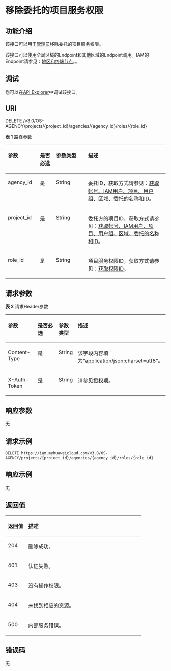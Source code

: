 # 移除委托的项目服务权限<a name="iam_12_0013"></a>

## 功能介绍<a name="zh-cn_topic_0222594444_section17435094416"></a>

该接口可以用于<u>[管理员](https://support.huaweicloud.com/usermanual-iam/iam_01_0001.html)</u><u></u>移除委托的项目服务权限。

该接口可以使用全局区域的Endpoint和其他区域的Endpoint调用。IAM的Endpoint请参见：[地区和终端节点](https://developer.huaweicloud.com/endpoint?IAM)。。

## 调试<a name="section614919013810"></a>

您可以在[API Explorer](https://apiexplorer.developer.huaweicloud.com/apiexplorer/doc?product=IAM&api=RemovePermissionFromAgencyOnProject)中调试该接口。

## URI<a name="zh-cn_topic_0222594444_section141345084413"></a>

DELETE /v3.0/OS-AGENCY/projects/\{project\_id\}/agencies/\{agency\_id\}/roles/\{role\_id\}

**表 1**  路径参数

<a name="zh-cn_topic_0222594444_table141735044418"></a>
<table><thead align="left"><tr id="zh-cn_topic_0222594444_row01635014447"><th class="cellrowborder" valign="top" width="20%" id="mcps1.2.5.1.1"><p id="zh-cn_topic_0222594444_p121812506443"><a name="zh-cn_topic_0222594444_p121812506443"></a><a name="zh-cn_topic_0222594444_p121812506443"></a>参数</p>
</th>
<th class="cellrowborder" valign="top" width="10%" id="mcps1.2.5.1.2"><p id="zh-cn_topic_0222594444_p82015504449"><a name="zh-cn_topic_0222594444_p82015504449"></a><a name="zh-cn_topic_0222594444_p82015504449"></a>是否必选</p>
</th>
<th class="cellrowborder" valign="top" width="20%" id="mcps1.2.5.1.3"><p id="zh-cn_topic_0222594444_p921105016440"><a name="zh-cn_topic_0222594444_p921105016440"></a><a name="zh-cn_topic_0222594444_p921105016440"></a>参数类型</p>
</th>
<th class="cellrowborder" valign="top" width="50%" id="mcps1.2.5.1.4"><p id="zh-cn_topic_0222594444_p1423150194414"><a name="zh-cn_topic_0222594444_p1423150194414"></a><a name="zh-cn_topic_0222594444_p1423150194414"></a>描述</p>
</th>
</tr>
</thead>
<tbody><tr id="zh-cn_topic_0222594444_row1216195016440"><td class="cellrowborder" valign="top" width="20%" headers="mcps1.2.5.1.1 "><p id="zh-cn_topic_0222594444_p324195010440"><a name="zh-cn_topic_0222594444_p324195010440"></a><a name="zh-cn_topic_0222594444_p324195010440"></a>agency_id</p>
</td>
<td class="cellrowborder" valign="top" width="10%" headers="mcps1.2.5.1.2 "><p id="zh-cn_topic_0222594444_p02618503440"><a name="zh-cn_topic_0222594444_p02618503440"></a><a name="zh-cn_topic_0222594444_p02618503440"></a>是</p>
</td>
<td class="cellrowborder" valign="top" width="20%" headers="mcps1.2.5.1.3 "><p id="zh-cn_topic_0222594444_p72825018448"><a name="zh-cn_topic_0222594444_p72825018448"></a><a name="zh-cn_topic_0222594444_p72825018448"></a>String</p>
</td>
<td class="cellrowborder" valign="top" width="50%" headers="mcps1.2.5.1.4 "><p id="zh-cn_topic_0222594444_p1930175074413"><a name="zh-cn_topic_0222594444_p1930175074413"></a><a name="zh-cn_topic_0222594444_p1930175074413"></a>委托ID，获取方式请参见：<a href="获取帐号-IAM用户-项目-用户组-区域-委托的名称和ID.md">获取帐号、IAM用户、项目、用户组、区域、委托的名称和ID</a>。</p>
</td>
</tr>
<tr id="zh-cn_topic_0222594444_row171635016442"><td class="cellrowborder" valign="top" width="20%" headers="mcps1.2.5.1.1 "><p id="zh-cn_topic_0222594444_p1332115019443"><a name="zh-cn_topic_0222594444_p1332115019443"></a><a name="zh-cn_topic_0222594444_p1332115019443"></a>project_id</p>
</td>
<td class="cellrowborder" valign="top" width="10%" headers="mcps1.2.5.1.2 "><p id="zh-cn_topic_0222594444_p15337508444"><a name="zh-cn_topic_0222594444_p15337508444"></a><a name="zh-cn_topic_0222594444_p15337508444"></a>是</p>
</td>
<td class="cellrowborder" valign="top" width="20%" headers="mcps1.2.5.1.3 "><p id="zh-cn_topic_0222594444_p235250174417"><a name="zh-cn_topic_0222594444_p235250174417"></a><a name="zh-cn_topic_0222594444_p235250174417"></a>String</p>
</td>
<td class="cellrowborder" valign="top" width="50%" headers="mcps1.2.5.1.4 "><p id="zh-cn_topic_0222594444_p123755012443"><a name="zh-cn_topic_0222594444_p123755012443"></a><a name="zh-cn_topic_0222594444_p123755012443"></a>委托方的项目ID，获取方式请参见：<a href="获取帐号-IAM用户-项目-用户组-区域-委托的名称和ID.md">获取帐号、IAM用户、项目、用户组、区域、委托的名称和ID</a>。</p>
</td>
</tr>
<tr id="zh-cn_topic_0222594444_row71616505441"><td class="cellrowborder" valign="top" width="20%" headers="mcps1.2.5.1.1 "><p id="zh-cn_topic_0222594444_p16390507443"><a name="zh-cn_topic_0222594444_p16390507443"></a><a name="zh-cn_topic_0222594444_p16390507443"></a>role_id</p>
</td>
<td class="cellrowborder" valign="top" width="10%" headers="mcps1.2.5.1.2 "><p id="zh-cn_topic_0222594444_p9401503447"><a name="zh-cn_topic_0222594444_p9401503447"></a><a name="zh-cn_topic_0222594444_p9401503447"></a>是</p>
</td>
<td class="cellrowborder" valign="top" width="20%" headers="mcps1.2.5.1.3 "><p id="zh-cn_topic_0222594444_p1842950144419"><a name="zh-cn_topic_0222594444_p1842950144419"></a><a name="zh-cn_topic_0222594444_p1842950144419"></a>String</p>
</td>
<td class="cellrowborder" valign="top" width="50%" headers="mcps1.2.5.1.4 "><p id="zh-cn_topic_0222594444_p1644155017445"><a name="zh-cn_topic_0222594444_p1644155017445"></a><a name="zh-cn_topic_0222594444_p1644155017445"></a>项目服务权限ID，获取方式请参见：<a href="查询权限列表.md">获取权限ID</a>。</p>
</td>
</tr>
</tbody>
</table>

## 请求参数<a name="zh-cn_topic_0222594444_section246175014417"></a>

**表 2**  请求Header参数

<a name="zh-cn_topic_0222594444_HeaderParameter"></a>
<table><thead align="left"><tr id="zh-cn_topic_0222594444_row1648115094415"><th class="cellrowborder" valign="top" width="20%" id="mcps1.2.5.1.1"><p id="zh-cn_topic_0222594444_p1550195014442"><a name="zh-cn_topic_0222594444_p1550195014442"></a><a name="zh-cn_topic_0222594444_p1550195014442"></a>参数</p>
</th>
<th class="cellrowborder" valign="top" width="20%" id="mcps1.2.5.1.2"><p id="zh-cn_topic_0222594444_p95295084419"><a name="zh-cn_topic_0222594444_p95295084419"></a><a name="zh-cn_topic_0222594444_p95295084419"></a>是否必选</p>
</th>
<th class="cellrowborder" valign="top" width="10%" id="mcps1.2.5.1.3"><p id="zh-cn_topic_0222594444_p1453185024411"><a name="zh-cn_topic_0222594444_p1453185024411"></a><a name="zh-cn_topic_0222594444_p1453185024411"></a>参数类型</p>
</th>
<th class="cellrowborder" valign="top" width="50%" id="mcps1.2.5.1.4"><p id="zh-cn_topic_0222594444_p7553502449"><a name="zh-cn_topic_0222594444_p7553502449"></a><a name="zh-cn_topic_0222594444_p7553502449"></a>描述</p>
</th>
</tr>
</thead>
<tbody><tr id="zh-cn_topic_0222594444_row16483507444"><td class="cellrowborder" valign="top" width="20%" headers="mcps1.2.5.1.1 "><p id="zh-cn_topic_0222594444_p115635054414"><a name="zh-cn_topic_0222594444_p115635054414"></a><a name="zh-cn_topic_0222594444_p115635054414"></a>Content-Type</p>
</td>
<td class="cellrowborder" valign="top" width="20%" headers="mcps1.2.5.1.2 "><p id="zh-cn_topic_0222594444_p1458195094413"><a name="zh-cn_topic_0222594444_p1458195094413"></a><a name="zh-cn_topic_0222594444_p1458195094413"></a>是</p>
</td>
<td class="cellrowborder" valign="top" width="10%" headers="mcps1.2.5.1.3 "><p id="zh-cn_topic_0222594444_p75955011447"><a name="zh-cn_topic_0222594444_p75955011447"></a><a name="zh-cn_topic_0222594444_p75955011447"></a>String</p>
</td>
<td class="cellrowborder" valign="top" width="50%" headers="mcps1.2.5.1.4 "><p id="zh-cn_topic_0222594444_p11621550174410"><a name="zh-cn_topic_0222594444_p11621550174410"></a><a name="zh-cn_topic_0222594444_p11621550174410"></a>该字段内容填为“application/json;charset=utf8”。</p>
</td>
</tr>
<tr id="zh-cn_topic_0222594444_row144815504447"><td class="cellrowborder" valign="top" width="20%" headers="mcps1.2.5.1.1 "><p id="zh-cn_topic_0222594444_p11631350184414"><a name="zh-cn_topic_0222594444_p11631350184414"></a><a name="zh-cn_topic_0222594444_p11631350184414"></a>X-Auth-Token</p>
</td>
<td class="cellrowborder" valign="top" width="20%" headers="mcps1.2.5.1.2 "><p id="zh-cn_topic_0222594444_p465105044413"><a name="zh-cn_topic_0222594444_p465105044413"></a><a name="zh-cn_topic_0222594444_p465105044413"></a>是</p>
</td>
<td class="cellrowborder" valign="top" width="10%" headers="mcps1.2.5.1.3 "><p id="zh-cn_topic_0222594444_p06717503444"><a name="zh-cn_topic_0222594444_p06717503444"></a><a name="zh-cn_topic_0222594444_p06717503444"></a>String</p>
</td>
<td class="cellrowborder" valign="top" width="50%" headers="mcps1.2.5.1.4 "><p id="zh-cn_topic_0222594444_p1269650194413"><a name="zh-cn_topic_0222594444_p1269650194413"></a><a name="zh-cn_topic_0222594444_p1269650194413"></a>请参见<a href="授权项.md">授权项</a>。</p>
</td>
</tr>
</tbody>
</table>

## 响应参数<a name="zh-cn_topic_0222594444_section157015503447"></a>

无

## 请求示例<a name="zh-cn_topic_0222594444_section27310505446"></a>

```
DELETE https://iam.myhuaweicloud.com/v3.0/OS-AGENCY/projects/{project_id}/agencies/{agency_id}/roles/{role_id}
```

## 响应示例<a name="zh-cn_topic_0222594444_section148612509448"></a>

无

## 返回值<a name="zh-cn_topic_0222594444_section1092115011444"></a>

<a name="zh-cn_topic_0222594444_table1490"></a>
<table><thead align="left"><tr id="zh-cn_topic_0222594444_row294850184410"><th class="cellrowborder" valign="top" width="15%" id="mcps1.1.3.1.1"><p id="zh-cn_topic_0222594444_p16961505448"><a name="zh-cn_topic_0222594444_p16961505448"></a><a name="zh-cn_topic_0222594444_p16961505448"></a>返回值</p>
</th>
<th class="cellrowborder" valign="top" width="85%" id="mcps1.1.3.1.2"><p id="zh-cn_topic_0222594444_p697450114415"><a name="zh-cn_topic_0222594444_p697450114415"></a><a name="zh-cn_topic_0222594444_p697450114415"></a>描述</p>
</th>
</tr>
</thead>
<tbody><tr id="zh-cn_topic_0222594444_row494850184411"><td class="cellrowborder" valign="top" width="15%" headers="mcps1.1.3.1.1 "><p id="zh-cn_topic_0222594444_p179925012446"><a name="zh-cn_topic_0222594444_p179925012446"></a><a name="zh-cn_topic_0222594444_p179925012446"></a>204</p>
</td>
<td class="cellrowborder" valign="top" width="85%" headers="mcps1.1.3.1.2 "><p id="zh-cn_topic_0222594444_p81001850134411"><a name="zh-cn_topic_0222594444_p81001850134411"></a><a name="zh-cn_topic_0222594444_p81001850134411"></a>删除成功。</p>
</td>
</tr>
<tr id="zh-cn_topic_0222594444_row5948506442"><td class="cellrowborder" valign="top" width="15%" headers="mcps1.1.3.1.1 "><p id="zh-cn_topic_0222594444_p1210212503447"><a name="zh-cn_topic_0222594444_p1210212503447"></a><a name="zh-cn_topic_0222594444_p1210212503447"></a>401</p>
</td>
<td class="cellrowborder" valign="top" width="85%" headers="mcps1.1.3.1.2 "><p id="zh-cn_topic_0222594444_p5104135010448"><a name="zh-cn_topic_0222594444_p5104135010448"></a><a name="zh-cn_topic_0222594444_p5104135010448"></a>认证失败。</p>
</td>
</tr>
<tr id="zh-cn_topic_0222594444_row194350114417"><td class="cellrowborder" valign="top" width="15%" headers="mcps1.1.3.1.1 "><p id="zh-cn_topic_0222594444_p14105145014443"><a name="zh-cn_topic_0222594444_p14105145014443"></a><a name="zh-cn_topic_0222594444_p14105145014443"></a>403</p>
</td>
<td class="cellrowborder" valign="top" width="85%" headers="mcps1.1.3.1.2 "><p id="zh-cn_topic_0222594444_p210785074415"><a name="zh-cn_topic_0222594444_p210785074415"></a><a name="zh-cn_topic_0222594444_p210785074415"></a>没有操作权限。</p>
</td>
</tr>
<tr id="zh-cn_topic_0222594444_row1894125011445"><td class="cellrowborder" valign="top" width="15%" headers="mcps1.1.3.1.1 "><p id="zh-cn_topic_0222594444_p1310814501446"><a name="zh-cn_topic_0222594444_p1310814501446"></a><a name="zh-cn_topic_0222594444_p1310814501446"></a>404</p>
</td>
<td class="cellrowborder" valign="top" width="85%" headers="mcps1.1.3.1.2 "><p id="zh-cn_topic_0222594444_p13110150124419"><a name="zh-cn_topic_0222594444_p13110150124419"></a><a name="zh-cn_topic_0222594444_p13110150124419"></a>未找到相应的资源。</p>
</td>
</tr>
<tr id="zh-cn_topic_0222594444_row129414506449"><td class="cellrowborder" valign="top" width="15%" headers="mcps1.1.3.1.1 "><p id="zh-cn_topic_0222594444_p111285064416"><a name="zh-cn_topic_0222594444_p111285064416"></a><a name="zh-cn_topic_0222594444_p111285064416"></a>500</p>
</td>
<td class="cellrowborder" valign="top" width="85%" headers="mcps1.1.3.1.2 "><p id="zh-cn_topic_0222594444_p17113550204413"><a name="zh-cn_topic_0222594444_p17113550204413"></a><a name="zh-cn_topic_0222594444_p17113550204413"></a>内部服务错误。</p>
</td>
</tr>
</tbody>
</table>

## 错误码<a name="zh-cn_topic_0222594444_section7115115044413"></a>

无

